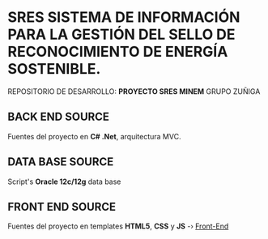 # SRES SISTEMA DE INFORMACIÓN PARA LA GESTIÓN DEL SELLO DE RECONOCIMIENTO DE ENERGÍA SOSTENIBLE.
REPOSITORIO DE DESARROLLO: **PROYECTO SRES MINEM** GRUPO ZUÑIGA

## BACK END SOURCE

Fuentes del proyecto en **C# .Net**, arquitectura MVC.

## DATA BASE SOURCE

Script's **Oracle 12c/12g** data base

## FRONT END SOURCE

Fuentes del proyecto en templates **HTML5**, **CSS** y **JS** -› [Front-End](http://www.grupo-zuniga.com/sres/front-end)